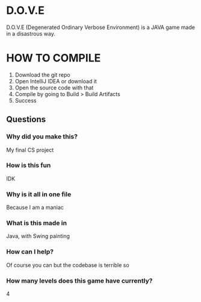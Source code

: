 # D.O.V.E
D.O.V.E (Degenerated Ordinary Verbose Environment) is a JAVA game made in a disastrous way. 

# HOW TO COMPILE
1. Download the git repo
2. Open IntelliJ IDEA or download it
3. Open the source code with that
4. Compile by going to Build > Build Artifacts
5. Success

## Questions

### Why did you make this?
My final CS project

### How is this fun
IDK

### Why is it all in one file
Because I am a maniac 

### What is this made in
Java, with Swing painting

### How can I help?
Of course you can but the codebase is terrible so

### How many levels does this game have currently?
4
